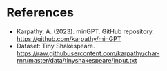 # References

- Karpathy, A. (2023). minGPT. GitHub repository. https://github.com/karpathy/minGPT
- Dataset: Tiny Shakespeare. https://raw.githubusercontent.com/karpathy/char-rnn/master/data/tinyshakespeare/input.txt